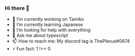 ### Hi there 👋

- 🔭 I’m currently working on Tamiko
- 🌱 I’m currently learning Japanese
- 🤔 I’m looking for help with everything
- 💬 Ask me about typescript
- 📫 How to reach me: My discord tag is ThePlexus#0874
- ⚡ Fun fact: 1 !== 0
